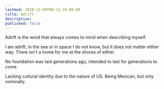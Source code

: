 ```yaml
---
lastmod: 2020-12-09T00:12:19-08:00
title: Adrift
description:
published: false
---
```


Adrift is the word that always comes to mind when describing myself.

I am adrift, in the sea or in space I do not know, but it does not matter either way. There isn't a home for me at the shores of either.

No foundation was laid generations ago, intended to last for generations to come.

Lacking cultural identity due to the nature of US. Being Mexican, but only nominally.
